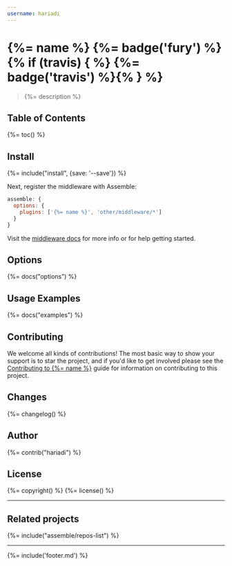 ```yaml
---
username: hariadi
---
```

# {%= name %} {%= badge('fury') %} {% if (travis) { %} {%= badge('travis') %}{% } %}

> {%= description %}

## Table of Contents
{%= toc() %}

## Install
{%= include("install", {save: '--save'}) %}

Next, register the middleware with Assemble:

```js
assemble: {
  options: {
    plugins: ['{%= name %}', 'other/middleware/*']
  }
}
```

Visit the [middleware docs](http://assemble.io/middleware/) for more info or for help getting started.

## Options
{%= docs("options") %}

## Usage Examples
{%= docs("examples") %}

## Contributing
We welcome all kinds of contributions! The most basic way to show your support is to star the project, and if you'd like to get involved please see the [Contributing to {%= name %}](http://assemble.io/contributing/) guide for information on contributing to this project.

## Changes
{%= changelog() %}

## Author
{%= contrib("hariadi") %}

## License
{%= copyright() %}
{%= license() %}

***

## Related projects
{%= include("assemble/repos-list") %}

***

{%= include('footer.md') %}